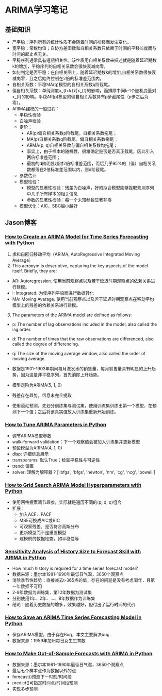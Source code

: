 # ARIMA学习笔记

## 基础知识
- 严平稳：序列所有的统计性质不会随着时间的推移而发生变化。
- 宽平稳：常数均值；自协方差函数和自相关系数只依赖于时间的平移长度而与时间的起止点无关。
- 平稳序列通常具有短期相关性。该性质用自相关系数来描述就是随着延迟期数k的增加，平稳序列的自相关系数会很快衰减向零。
- 如何判定是否平稳：在自相关图上，随着延迟期数k的增加,自相关系数很快衰减向零，且之后始终控制在2倍的标准差范围内。
- 自相关系数：平稳MA(q)模型的自相关系数q阶截尾。
- 偏自相关系数：单纯测度x_{t+k}对x_{t}的影响，而排除中间k-1个随机变量对x_{t}的影响。平稳AR(p)模型的偏自相关系数具有p步截尾性（p步之后为零）。
- ARIMA建模的一般过程：
  - 平稳性检验
  - 白噪声检验
  - 定阶：
    - AR(p)偏自相关系数p阶截尾，自相关系数拖尾；
    - MA(p)自相关系数q阶截尾，偏自相关系数拖尾；
    - ARMA(p, q)自相关系数与偏自相关系数均拖尾；
    - 事实上，由于样本的随机性，很难确定是否是否真正截尾，因此引入两倍标准差范围；
    - 最初的d阶明显超过2倍标准差范围，而后几乎95%的（偏）自相关系数都落在2倍标准差范围以内，则d阶截尾。
  - 参数估计
  - 模型检验：
    - 模型的显著性检验：残差为白噪声，好的拟合模型能够提取观测序列中几乎所有样本的相关信息
    - 参数的显著性检验：每一个未知参数显著非零
  - 模型优化：AIC、SBC越小越好
 
 ## Jason博客
 
 ### [How to Create an ARIMA Model for Time Series Forecasting with Python](https://machinelearningmastery.com/arima-for-time-series-forecasting-with-python/)

 1. 求和自回归移动平均（ARIMA, AutoRegressive Integrated Moving Average）
 2. This acronym is descriptive, capturing the key aspects of the model itself. Briefly, they are:
   - AR: Autoregression. 使用当前观察点以及若干延迟时期观察点的依赖关系进行建模。
   - I: Integrated. 为使序列平稳而进行数据转化
   - MA: Moving Average. 使用当前观察点以及若干延迟时期观察点在移动平均模型上的残差的依赖关系进行建模。
 3. The parameters of the ARIMA model are defined as follows:
   - p: The number of lag observations included in the model, also called the lag order.
   - d: The number of times that the raw observations are differenced, also called the degree of differencing.
   - q: The size of the moving average window, also called the order of moving average.
   
- 数据是1901-1903年期间每月洗发水的销售量，每月销售量具有明显的上升趋势，因为这是非平稳序列，首先消除上升趋势。
- 模型定阶为ARIMA(5, 1, 0)
- 残差存在趋势，信息未完全提取
- 使用滚动预测，先划分训练集与测试集，使用训练集训练出第一个模型，在预测下一个值；之后将该真实值放入训练集重新开始训练。

### [How to Tune ARIMA Parameters in Python](https://machinelearningmastery.com/tune-arima-parameters-python/)

- 调节ARIMA模型参数
- walk-forward validation：下一个观察值会被加入训练集并更新模型
- 预设模型为ARIMA(4, 1, 0)
- disp: 详细信息展示
- transparams: 默认True；检查平稳性与可逆性
- trend: 偏置
- solver: 理解为解释器？['lbfgs', 'bfgs', 'newton', 'nm', 'cg', 'ncg', 'powell']

### [How to Grid Search ARIMA Model Hyperparameters with Python](https://machinelearningmastery.com/grid-search-arima-hyperparameters-with-python/)

- 使用网格搜索调节超参，实际就是遍历不同的(p, d, q)组合
- 扩展：
  - 加入ACF、PACF
  - MSE可换成AIC或BIC
  - 可观察残差，是否符合高斯分布
  - 更新模型而不是重置模型
  - 建模前的数据检查，如平稳性等
 
### [Sensitivity Analysis of History Size to Forecast Skill with ARIMA in Python](https://machinelearningmastery.com/sensitivity-analysis-history-size-forecast-skill-arima-python/)

- How much history is required for a time series forecast model?
- 数据来源：墨尔本1981-1990年最低日气温，3650个观察点
- 消除季节性趋势：直接减去t-365点的值，存在的问题是没有考虑闰年，且第一年数据不可用
- 2-9年数据为训练集，第10年数据为测试集
- 分别使用1年、2年、...、8年数据作为训练集
- 结论：随着历史数据的增多，效果越好，但付出了运行时间的代价

### [How to Save an ARIMA Time Series Forecasting Model in Python](https://machinelearningmastery.com/save-arima-time-series-forecasting-model-python/)

- 保存ARIMA模型，由于存在Bug，本文主要解决bug
- 数据来源：1959年加州每日女生生育数

### [How to Make Out-of-Sample Forecasts with ARIMA in Python](https://machinelearningmastery.com/make-sample-forecasts-arima-python/)

- 数据来源：墨尔本1981-1990年最低日气温，3650个观察点
- 最后七个样本点作为数据以外的点
- forecast()预测下一时刻/时间段
- predict()可指定时间点/时间段预测
- 实现多步预测
